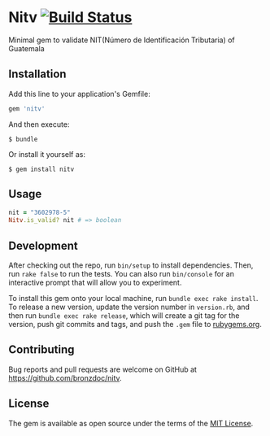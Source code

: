 # Nitv [![Build Status](https://travis-ci.org/bronzdoc/nitv.svg)](https://travis-ci.org/bronzdoc/nitv)

Minimal gem to validate NIT(Número de Identificación Tributaria) of Guatemala

## Installation

Add this line to your application's Gemfile:

```ruby
gem 'nitv'
```

And then execute:

    $ bundle

Or install it yourself as:

    $ gem install nitv

## Usage
```ruby
nit = "3602978-5"
Nitv.is_valid? nit # => boolean
```

## Development

After checking out the repo, run `bin/setup` to install dependencies. Then, run `rake false` to run the tests. You can also run `bin/console` for an interactive prompt that will allow you to experiment.

To install this gem onto your local machine, run `bundle exec rake install`. To release a new version, update the version number in `version.rb`, and then run `bundle exec rake release`, which will create a git tag for the version, push git commits and tags, and push the `.gem` file to [rubygems.org](https://rubygems.org).

## Contributing

Bug reports and pull requests are welcome on GitHub at https://github.com/bronzdoc/nitv.


## License

The gem is available as open source under the terms of the [MIT License](http://opensource.org/licenses/MIT).

